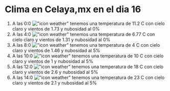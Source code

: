 # Clima en Celaya,mx en el dia 16

1. A las 0:0 !["icon weather"](http://openweathermap.org/img/w/01n.png) tenemos una temperatura de 11.2 C con cielo claro y  vientos de 1.73 y nubosidad al 0%
1. A las 4:0 !["icon weather"](http://openweathermap.org/img/w/01n.png) tenemos una temperatura de 6.77 C con cielo claro y  vientos de 1.31 y nubosidad al 0%
1. A las 8:0 !["icon weather"](http://openweathermap.org/img/w/02n.png) tenemos una temperatura de 4 C con cielo claro y  vientos de 1.46 y nubosidad al 5%
1. A las 10:0 !["icon weather"](http://openweathermap.org/img/w/02d.png) tenemos una temperatura de 10 C con cielo claro y  vientos de 1 y nubosidad al 5%
1. A las 12:0 !["icon weather"](http://openweathermap.org/img/w/02d.png) tenemos una temperatura de 18 C con cielo claro y  vientos de 2.6 y nubosidad al 5%
1. A las 14:0 !["icon weather"](http://openweathermap.org/img/w/02d.png) tenemos una temperatura de 23 C con cielo claro y  vientos de 2.1 y nubosidad al 5%
